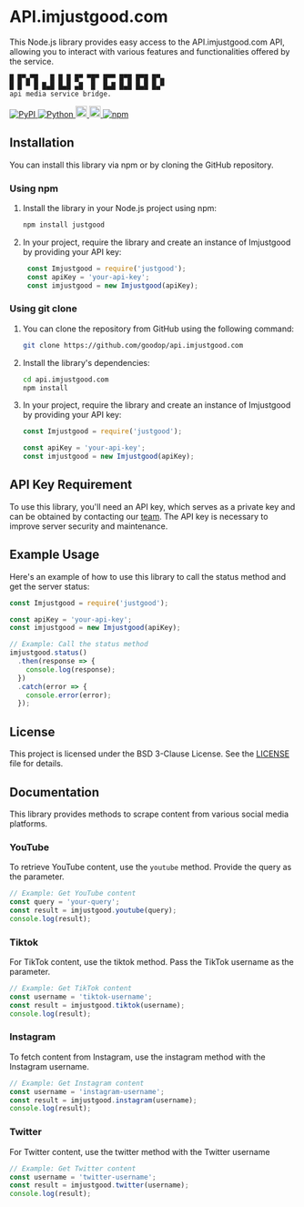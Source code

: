 # API.imjustgood.com
This Node.js library provides easy access to the API.imjustgood.com API, allowing you to interact with various features and functionalities offered by the service.

```
█ █▀▄▀█   █ █ █ █▀ ▀█▀ █▀▀ █▀█ █▀█ █▀▄
█ █ ▀ █ █▄█ █▄█ ▄█  █  █▄█ █▄█ █▄█ █▄▀
api media service bridge.
```
<p>
    <a href="http://pypi.org/project/justgood" rel="nofollow">
        <img alt="PyPI" src="https://img.shields.io/pypi/v/justgood?label=PyPI" style="max-width:100%;">
    </a>
    <a href="http://pypi.org/project/justgood" rel="nofollow">
        <img alt="Python" src="https://img.shields.io/pypi/pyversions/justgood?color=red&label=Python" style="max-width:100%;">
    </a>
    <a href="https://github.com/goodop/api.imjustgood.com" rel="nofollow">
        <img alt="Update" src="https://img.shields.io/github/last-commit/goodop/api.imjustgood.com?color=green&label=Update" height="20" style="max-width:100%;">
    </a>
    <a href="https://github.com/goodop/api.imjustgood.com/blob/main/LICENSE" rel="nofollow">
        <img alt="License" src="https://img.shields.io/github/license/goodop/api.imjustgood.com?color=green&label=Lincense" height="20" style="max-width:100%;">
    </a>
    <a href="https://www.npmjs.com/package/justgood" rel="nofollow">
        <img alt="npm" src="https://img.shields.io/npm/v/justgood?label=npm">
    </a>
</p>

## Installation

You can install this library via npm or by cloning the GitHub repository.

### Using npm

1. Install the library in your Node.js project using npm:

   ```bash
   npm install justgood
   ```
2. In your project, require the library and create an instance of Imjustgood by providing your API key:

   ```javascript
    const Imjustgood = require('justgood');
    const apiKey = 'your-api-key';
    const imjustgood = new Imjustgood(apiKey);
   ```

### Using git clone

1. You can clone the repository from GitHub using the following command:

   ```bash
   git clone https://github.com/goodop/api.imjustgood.com
   ```

2. Install the library's dependencies:

   ```bash
   cd api.imjustgood.com
   npm install
   ```
3. In your project, require the library and create an instance of Imjustgood by providing your API key:

   ```javascript
   const Imjustgood = require('justgood');
   
   const apiKey = 'your-api-key';
   const imjustgood = new Imjustgood(apiKey);
   ```

## API Key Requirement

To use this library, you'll need an API key, which serves as a private key and can be obtained by contacting our [team](https://imjustgood.com/team). The API key is necessary to improve server security and maintenance.

## Example Usage
Here's an example of how to use this library to call the status method and get the server status:

   ```javascript
   const Imjustgood = require('justgood');
   
   const apiKey = 'your-api-key';
   const imjustgood = new Imjustgood(apiKey);
   
   // Example: Call the status method
   imjustgood.status()
     .then(response => {
       console.log(response);
     })
     .catch(error => {
       console.error(error);
     });
   ```
## License

This project is licensed under the BSD 3-Clause License. See the [LICENSE](https://github.com/goodop/api.imjustgood.com/blob/main/LICENSE) file for details.

## Documentation

This library provides methods to scrape content from various social media platforms.

### YouTube

To retrieve YouTube content, use the `youtube` method. Provide the query as the parameter.

   ```javascript
   // Example: Get YouTube content
   const query = 'your-query';
   const result = imjustgood.youtube(query);
   console.log(result);
   ```
### Tiktok
For TikTok content, use the tiktok method. Pass the TikTok username as the parameter.

   ```javascript
   // Example: Get TikTok content
   const username = 'tiktok-username';
   const result = imjustgood.tiktok(username);
   console.log(result);
```

### Instagram
To fetch content from Instagram, use the instagram method with the Instagram username.

   ```javascript
   // Example: Get Instagram content
   const username = 'instagram-username';
   const result = imjustgood.instagram(username);
   console.log(result);
   ```

### Twitter
For Twitter content, use the twitter method with the Twitter username

   ```javascript
   // Example: Get Twitter content
   const username = 'twitter-username';
   const result = imjustgood.twitter(username);
   console.log(result);
   ```
